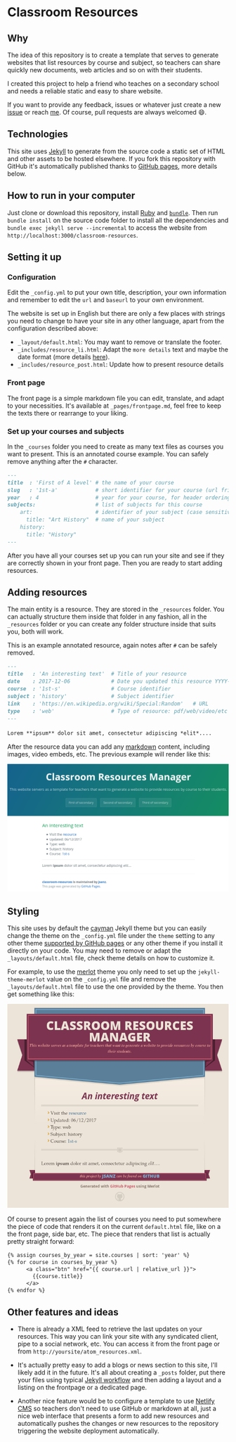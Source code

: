# Classroom Resources

## Why

The idea of this repository is to create a template that serves to generate websites that list resources by course and subject, so teachers can share quickly new documents, web articles and so on with their students.

I created this project to help a friend who teaches on a secondary school and needs a reliable static and easy to share website.

If you want to provide any feedback, issues or whatever just create a new [issue][6] or reach [me][7]. Of course, pull requests are always welcomed :smile:.

## Technologies

This site uses [Jekyll][1] to generate from the source code a static set of HTML and other assets to be hosted elsewhere. If you fork this repository with GitHub it's automatically published thanks to [GitHub pages][2], more details below.

## How to run in your computer

Just clone or download this repository, install [Ruby][3] and [`bundle`][4]. Then run `bundle install` on the source code folder to install all the dependencies and `bundle exec jekyll serve --incremental` to access the website from `http://localhost:3000/classroom-resources`.

## Setting it up

### Configuration

Edit the `_config.yml` to put your own title, description, your own information and remember to edit the `url` and `baseurl` to your own environment.

The website is set up in English but there are only a few places with strings you need to change to have your site in any other language, apart from the configuration described above:

* `_layout/default.html`: You may want to remove or translate the footer.
* `_includes/resource_li.html`: Adapt the `more details` text and maybe the date format (more details [here][12]).
* `_includes/resource_post.html`: Update how to present resource details

### Front page

The front page is a simple markdown file you can edit, translate, and adapt to your necessities. It's available at `_pages/frontpage.md`, feel free to keep the texts there or rearrange to your liking.

### Set up your courses and subjects

In the `_courses` folder you need to create as many text files as courses you want to present. This is an annotated course example. You can safely remove anything after the `#` character.

```md
---
title  : 'First of A level' # the name of your course
slug   : '1st-a'            # short identifier for your course (url friendly)
year   : 4                  # year for your course, for header ordering
subjects:                   # list of subjects for this course
    art:                    # identifier of your subject (case sensitive)
      title: "Art History"  # name of your subject
    history:
      title: "History"
---
```

After you have all your courses set up you can run your site and see if they are correctly shown in your front page. Then you are ready to start adding resources.

## Adding resources

The main entity is a resource. They are stored in the `_resources` folder. You can actually structure them inside that folder in any fashion, all in the `_resources` folder or you can create any folder structure inside that suits you, both will work.

This is an example annotated resource, again notes after `#` can be safely removed.

```md
---
title   : 'An interesting text'  # Title of your resource
date    : 2017-12-06             # Date you updated this resource YYYY-MM-DD
course  : '1st-s'                # Course identifier
subject : 'history'              # Subject identifier
link    : 'https://en.wikipedia.org/wiki/Special:Random'   # URL
type    : 'web'                  # Type of resource: pdf/web/video/etc
---

Lorem **ipsum** dolor sit amet, consectetur adipiscing *elit*....
```

After the resource data you can add any [markdown][5] content, including images, video embeds, etc. The previous example will render like this:

![](assets/imgs/screenshot.png)

## Styling

This site uses by default the [cayman][10] Jekyll theme but you can easily change the theme on the `_config.yml` file under the `theme` setting to any other theme [supported by GitHub pages][11] or any other theme if you install it directly on your code. You may need to remove or adapt the `_layouts/default.html` file, check theme details on how to customize it.

For example, to use the [merlot][13] theme you only need to set up the `jekyll-theme-merlot` value on the `_config.yml` file and remove the `_layouts/default.html` file to use the one provided by the theme. You then get something like this:

![](assets/imgs/merlot.png)

Of course to present again the list of courses you need to put somewhere the piece of code that renders it on the current `default.html` file, like on a the front page, side bar, etc. The piece that renders that list is actually pretty straight forward:

```liquid
{% assign courses_by_year = site.courses | sort: 'year' %}
{% for course in courses_by_year %}
      <a class="btn" href="{{ course.url | relative_url }}">
        {{course.title}}
      </a>
{% endfor %}
```


## Other features and ideas

* There is already a XML feed to retrieve the last updates on your resources. This way you can link your site with any syndicated client, pipe to a social network, etc. You can access it from the front page or from `http://yoursite/atom_resources.xml`.

* It's actually pretty easy to add a blogs or news section to this site, I'll likely add it in the future. It's all about creating a `_posts` folder, put there your files using typical [Jekyll workflow][8] and then adding a layout and a listing on the frontpage or a dedicated page.

* Another nice feature would be to configure a template to use [Netlify CMS][9] so teachers don't need to use GitHub or markdown at all, just a nice web interface that presents a form to add new resources and automatically pushes the changes or new resources to the repository triggering the website deployment automatically.

[1]: http://jekyllrb.com
[2]: https://pages.github.com/
[3]: https://www.ruby-lang.org/en/
[4]: https://bundler.io/
[5]: https://guides.github.com/features/mastering-markdown/
[6]: https://github.com/jsanz/classroom-resources/issues/new
[7]: https://www.jorgesanz.net/
[8]: https://jekyllrb.com/docs/posts/
[9]: https://www.netlifycms.org/
[10]: https://pages-themes.github.io/cayman/
[11]: https://pages.github.com/versions/
[12]: http://alanwsmith.com/jekyll-liquid-date-formatting-examples
[13]: https://github.com/pages-themes/merlot

